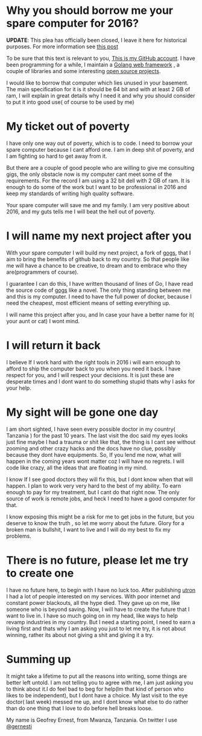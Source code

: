 # Why you should borrow me your spare computer for 2016?

__UPDATE__: This plea has officially been closed, I leave it  here for
historical purposes. For more information see [this post](https://redd.it/41cl3w)

To be sure that this text is relevant to you, [This is my GitHub
account](https://github.com/gernest). I have been programming for a while, I
maintain a [Golang web framework](https://github.com/gernest/utron) , a couple of
libraries and some interesting [open source
projects](https://github.com/gernest/hero).

I would like to borrow that computer which lies unused in your basement. The
main specification for it is it should be 64 bit and with at least 2 GB of ram,
I will explain in great details why I need it and why you should consider to put
it into good use( of course to be used by me) 


# My ticket out of poverty

I have only one way out of poverty, which is to code. I need to borrow your
spare computer because I cant afford one. I am in deep shit of poverty, and I am
fighting so hard to get away from it.

But there are a couple of good people who are willing to give me consulting
gigs, the only obstacle now is my computer cant meet some of the requirements.
For the record I am using a 32 bit dell with 2 GB of ram. It is enough to do
some of the work but I want to be professional in 2016 and keep my standards of
writing high quality software.

Your spare computer will save me and my family. I am very positive about 2016,
and my guts tells me I will beat the hell out of poverty.

# I will name my next project after you

With your spare computer I will build my next project, a fork of
[gogs](https://github.com/gogits/gogs), that
I aim to bring the benefits of github back to my country. So that people like me
will have a chance to be creative, to dream and to embrace who they
are(programmers of course).

I guarantee I can do this, I have written thousand of lines of Go, I have read
the source code of [gogs](https://github.com/gogits/gogs) like a novel. The only
thing standing between me and
this is my computer. I need to have the full power of docker, because I need the
cheapest, most efficient means of setting everything up.

I will name this project after you, and In case your have a better name for it(
your aunt or cat) I wont mind.

# I will return it back

I believe If I work hard with the right tools in 2016 i will earn enough to
afford to ship the computer back to you when you need it back. I have respect
for you, and I will respect your decisions. It is just these are desperate times
and I dont want to do something stupid thats why I asks for your help.

# My sight will be gone one day

I am short sighted, I have seen every possible doctor in my country( Tanzania )
for the past 10 years. The last visit the doc said my eyes looks just fine maybe
I had a trauma or shit like that, the thing is I cant see without zooming and
other crazy hacks and the docs have no clue, possibly because they dont have
equipments. So, If you lend me now, what will happen in the coming years wont
matter coz I will  have no regrets. I will code like crazy, all the ideas that
are floating in my mind.

I know If I see good doctors they will fix this, but I dont know when that will
happen. I plan to work very very hard to the best of my ability. To earn enough
to pay for my treatment, but I cant do that right now. The only source of work
is remote jobs, and heck I need to have a good computer for that. 

I know exposing this might be a risk for me to get jobs in the future, but you
deserve to know the truth , so let me worry about the future. Glory for a broken
man is bullshit, I want to live and I will do my best to fix my problems.

# There is no future, please let me try to create one

I have no future here, to begin with I have no luck too. After publishing
[utron](https://github.com/gernest/utron) I had a lot of people interested on my
services. With poor internet
and constant power blackouts, all the hype died. They gave up on me, like
someone who is beyond saving. Now, I will have to create the future that I want
to live in. I have so much going on in my head, like ways to help revamp
industries in my country. But I need a starting point, I need to earn a living
first and thats why I am asking you just to let me try, it is not about winning,
rather its about not giving a shit and giving it a try.

# Summing up

It might take a lifetime to put all the reasons into writing, some things are
better left untold. I am not telling you to agree with me, I am just asking you
to think about it.I do feel bad to beg for help(Im that kind of person who likes
to be independent), but I dont have a choice. My last visit to the eye doctor( last
week) messed me up, and I dont know what else to do rather than do one thing that
I love to do before hell breaks loose.

My name is Geofrey Ernest, from Mwanza, Tanzania. On twitter I use
[@gernesti](https://twitter.com/gernesti)
